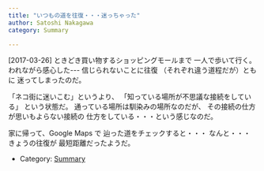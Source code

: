 ```yaml
---
title: "いつもの道を往復・・・迷っちゃった"
author: Satoshi Nakagawa
category: Summary

---
```


[2017-03-26]  ときどき買い物するショッピングモールまで
一人で歩いて行く。
われながら感心した---
信じられないことに往復
（それぞれ違う道程だが）ともに
迷ってしまったのだ。

 「ネコ街に迷いこむ」というより、
「知っている場所が不思議な接続をしている」
という状態だ。
通っている場所は馴染みの場所なのだが、
その接続の仕方が思いもよらない接続の
仕方をしている・・・という感じなのだ。

<!--more-->

 家に帰って、Google Maps で
辿った道をチェックすると・・・
なんと・・・きょうの往復が
最短距離だったようだ。

- Category: [Summary](/categories.html#Summary)

